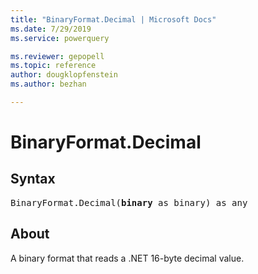 ```yaml
---
title: "BinaryFormat.Decimal | Microsoft Docs"
ms.date: 7/29/2019
ms.service: powerquery

ms.reviewer: gepopell
ms.topic: reference
author: dougklopfenstein
ms.author: bezhan

---
```

# BinaryFormat.Decimal

## Syntax

<pre>
BinaryFormat.Decimal(<b>binary</b> as binary) as any 
</pre> 
  
## About  
A binary format that reads a .NET 16-byte decimal value.

